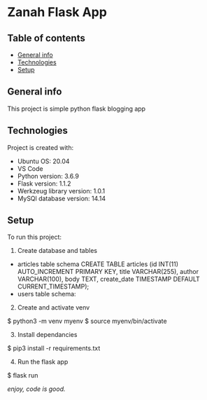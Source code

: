 # Zanah Flask App

## Table of contents
* [General info](#general-info)
* [Technologies](#technologies)
* [Setup](#setup)

## General info
This project is simple python flask blogging app 
	
## Technologies
Project is created with:
* Ubuntu OS: 20.04
* VS Code 
* Python version: 3.6.9
* Flask version: 1.1.2
* Werkzeug library version: 1.0.1
* MySQl database version: 14.14
	
## Setup
To run this project:
1. Create database and tables 
* articles table  schema 
CREATE TABLE articles (id INT(11) AUTO_INCREMENT PRIMARY KEY, title VARCHAR(255), author VARCHAR(100), body TEXT, create_date TIMESTAMP DEFAULT CURRENT_TIMESTAMP);
* users table schema:


2. Create and activate venv

$ python3 -m venv myenv
$ source myenv/bin/activate

3. Install dependancies 

$ pip3 install -r requirements.txt

4. Run the flask app

$ flask run

_enjoy, code is good._ 

